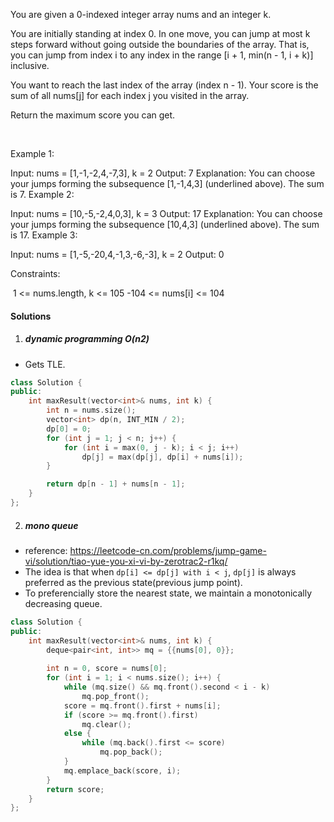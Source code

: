 You are given a 0-indexed integer array nums and an integer k.

You are initially standing at index 0. In one move, you can jump at most k steps forward without going outside the boundaries of the array. That is, you can jump from index i to any index in the range [i + 1, min(n - 1, i + k)] inclusive.

You want to reach the last index of the array (index n - 1). Your score is the sum of all nums[j] for each index j you visited in the array.

Return the maximum score you can get.

 

Example 1:

Input: nums = [1,-1,-2,4,-7,3], k = 2
Output: 7
Explanation: You can choose your jumps forming the subsequence [1,-1,4,3] (underlined above). The sum is 7.
Example 2:

Input: nums = [10,-5,-2,4,0,3], k = 3
Output: 17
Explanation: You can choose your jumps forming the subsequence [10,4,3] (underlined above). The sum is 17.
Example 3:

Input: nums = [1,-5,-20,4,-1,3,-6,-3], k = 2
Output: 0
 

Constraints:

 1 <= nums.length, k <= 105
-104 <= nums[i] <= 104


#### Solutions

1. ##### dynamic programming O(n2)

- Gets TLE.

```cpp
class Solution {
public:
    int maxResult(vector<int>& nums, int k) {
        int n = nums.size();
        vector<int> dp(n, INT_MIN / 2);
        dp[0] = 0;
        for (int j = 1; j < n; j++) {
            for (int i = max(0, j - k); i < j; i++)
                dp[j] = max(dp[j], dp[i] + nums[i]);
        }

        return dp[n - 1] + nums[n - 1];
    }
};
```

2. ##### mono queue

- reference: https://leetcode-cn.com/problems/jump-game-vi/solution/tiao-yue-you-xi-vi-by-zerotrac2-r1kq/
- The idea is that when `dp[i] <= dp[j] with i < j`, `dp[j]` is always preferred as the previous state(previous jump point).
- To preferencially store the nearest state, we maintain a monotonically decreasing queue.

```cpp
class Solution {
public:
    int maxResult(vector<int>& nums, int k) {
        deque<pair<int, int>> mq = {{nums[0], 0}};
        
        int n = 0, score = nums[0];
        for (int i = 1; i < nums.size(); i++) {
            while (mq.size() && mq.front().second < i - k)
                mq.pop_front();
            score = mq.front().first + nums[i];
            if (score >= mq.front().first)
                mq.clear();
            else {
                while (mq.back().first <= score)
                    mq.pop_back();
            }
            mq.emplace_back(score, i);
        }
        return score;
    }
};
```